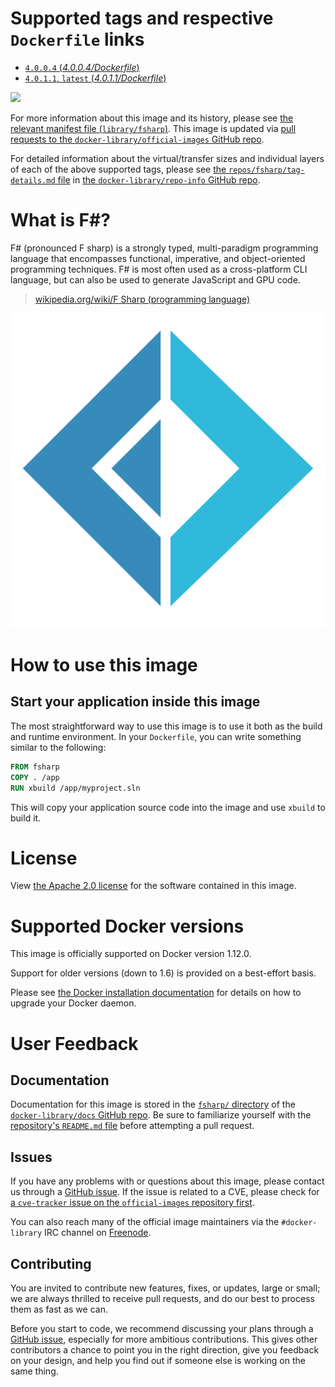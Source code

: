 # Supported tags and respective `Dockerfile` links

-	[`4.0.0.4` (*4.0.0.4/Dockerfile*)](https://github.com/fsprojects/docker-fsharp/blob/f063b22fc1e9f3d78e025f3a3842299721cd78bf/4.0.0.4/Dockerfile)
-	[`4.0.1.1`, `latest` (*4.0.1.1/Dockerfile*)](https://github.com/fsprojects/docker-fsharp/blob/1a01ecbe00ef0c1399893ed5cda40c197614f48d/4.0.1.1/Dockerfile)

[![](https://badge.imagelayers.io/fsharp:latest.svg)](https://imagelayers.io/?images=fsharp:4.0.0.4,fsharp:4.0.1.1)

For more information about this image and its history, please see [the relevant manifest file (`library/fsharp`)](https://github.com/docker-library/official-images/blob/master/library/fsharp). This image is updated via [pull requests to the `docker-library/official-images` GitHub repo](https://github.com/docker-library/official-images/pulls?q=label%3Alibrary%2Ffsharp).

For detailed information about the virtual/transfer sizes and individual layers of each of the above supported tags, please see [the `repos/fsharp/tag-details.md` file](https://github.com/docker-library/repo-info/blob/master/repos/fsharp/tag-details.md) in [the `docker-library/repo-info` GitHub repo](https://github.com/docker-library/repo-info).

# What is F#?

F# (pronounced F sharp) is a strongly typed, multi-paradigm programming language that encompasses functional, imperative, and object-oriented programming techniques. F# is most often used as a cross-platform CLI language, but can also be used to generate JavaScript and GPU code.

> [wikipedia.org/wiki/F Sharp (programming language)](https://en.wikipedia.org/wiki/F_Sharp_%28programming_language%29)

![logo](https://raw.githubusercontent.com/docker-library/docs/7d8c02340482b7f0c08c9fa7dc534d72314d3a22/fsharp/logo.png)

# How to use this image

## Start your application inside this image

The most straightforward way to use this image is to use it both as the build and runtime environment. In your `Dockerfile`, you can write something similar to the following:

```dockerfile
FROM fsharp
COPY . /app
RUN xbuild /app/myproject.sln
```

This will copy your application source code into the image and use `xbuild` to build it.

# License

View [the Apache 2.0 license](https://github.com/fsharp/fsharp/blob/d518f91418ef43a61875a5d932147b97fd0f47f3/LICENSE) for the software contained in this image.

# Supported Docker versions

This image is officially supported on Docker version 1.12.0.

Support for older versions (down to 1.6) is provided on a best-effort basis.

Please see [the Docker installation documentation](https://docs.docker.com/installation/) for details on how to upgrade your Docker daemon.

# User Feedback

## Documentation

Documentation for this image is stored in the [`fsharp/` directory](https://github.com/docker-library/docs/tree/master/fsharp) of the [`docker-library/docs` GitHub repo](https://github.com/docker-library/docs). Be sure to familiarize yourself with the [repository's `README.md` file](https://github.com/docker-library/docs/blob/master/README.md) before attempting a pull request.

## Issues

If you have any problems with or questions about this image, please contact us through a [GitHub issue](https://github.com/fsprojects/docker-fsharp/issues). If the issue is related to a CVE, please check for [a `cve-tracker` issue on the `official-images` repository first](https://github.com/docker-library/official-images/issues?q=label%3Acve-tracker).

You can also reach many of the official image maintainers via the `#docker-library` IRC channel on [Freenode](https://freenode.net).

## Contributing

You are invited to contribute new features, fixes, or updates, large or small; we are always thrilled to receive pull requests, and do our best to process them as fast as we can.

Before you start to code, we recommend discussing your plans through a [GitHub issue](https://github.com/fsprojects/docker-fsharp/issues), especially for more ambitious contributions. This gives other contributors a chance to point you in the right direction, give you feedback on your design, and help you find out if someone else is working on the same thing.
